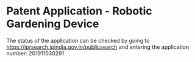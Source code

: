# Patent Application - Robotic Gardening Device

The status of the application can be checked by going to https://iprsearch.ipindia.gov.in/publicsearch and entering the application number: 201911030291
